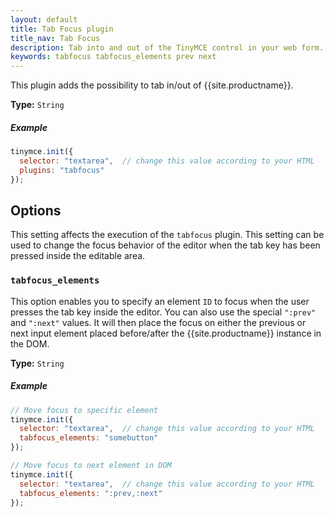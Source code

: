 ```yaml
---
layout: default
title: Tab Focus plugin
title_nav: Tab Focus
description: Tab into and out of the TinyMCE control in your web form.
keywords: tabfocus tabfocus_elements prev next
---
```


This plugin adds the possibility to tab in/out of {{site.productname}}.

**Type:** `String`

##### Example

```js
tinymce.init({
  selector: "textarea",  // change this value according to your HTML
  plugins: "tabfocus"
});
```

## Options

This setting affects the execution of the `tabfocus` plugin. This setting can be used to change the focus behavior of the editor when the tab key has been pressed inside the editable area.

### `tabfocus_elements`

This option enables you to specify an element `ID` to focus when the user presses the tab key inside the editor. You can also use the special `":prev"` and `":next"` values. It will then place the focus on either the previous or next input element placed before/after the {{site.productname}} instance in the DOM.

**Type:** `String`

##### Example

```js
// Move focus to specific element
tinymce.init({
  selector: "textarea",  // change this value according to your HTML
  tabfocus_elements: "somebutton"
});
```

```js
// Move focus to next element in DOM
tinymce.init({
  selector: "textarea",  // change this value according to your HTML
  tabfocus_elements: ":prev,:next"
});
```
